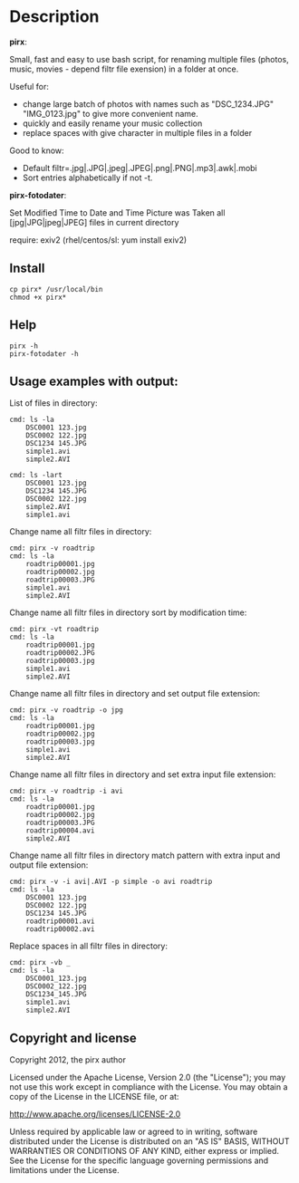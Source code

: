 # Description

**pirx**:

Small, fast and easy to use bash script, for renaming multiple files (photos, music, movies - depend filtr file exension) in a folder at once.

Useful for:
- change large batch of photos with names such as "DSC_1234.JPG" "IMG_0123.jpg" to give more convenient name.
- quickly and easily rename your music collection
- replace spaces with give character in multiple files in a folder

Good to know:
- Default filtr=.jpg|.JPG|.jpeg|.JPEG|.png|.PNG|.mp3|.awk|.mobi
- Sort entries alphabetically if not -t.

**pirx-fotodater**:

Set Modified Time to Date and Time Picture was Taken all [jpg|JPG|jpeg|JPEG] files in current directory

require: exiv2 (rhel/centos/sl: yum install exiv2)


## Install
    cp pirx* /usr/local/bin
    chmod +x pirx*

## Help
    pirx -h
    pirx-fotodater -h

## Usage examples with output:

List of files in directory:
    
    cmd: ls -la
        DSC0001 123.jpg
        DSC0002 122.jpg
        DSC1234 145.JPG
        simple1.avi
        simple2.AVI

    cmd: ls -lart
        DSC0001 123.jpg
        DSC1234 145.JPG
        DSC0002 122.jpg
        simple2.AVI
        simple1.avi

Change name all filtr files in directory:
    
    cmd: pirx -v roadtrip
    cmd: ls -la
        roadtrip00001.jpg
        roadtrip00002.jpg
        roadtrip00003.JPG
        simple1.avi
        simple2.AVI

Change name all filtr files in directory sort by modification time:
    
    cmd: pirx -vt roadtrip
    cmd: ls -la
        roadtrip00001.jpg
        roadtrip00002.JPG
        roadtrip00003.jpg
        simple1.avi
        simple2.AVI

Change name all filtr files in directory and set output file extension:
    
    cmd: pirx -v roadtrip -o jpg
    cmd: ls -la
        roadtrip00001.jpg
        roadtrip00002.jpg
        roadtrip00003.jpg
        simple1.avi
        simple2.AVI

Change name all filtr files in directory and set extra input file extension:
    
    cmd: pirx -v roadtrip -i avi
    cmd: ls -la
        roadtrip00001.jpg
        roadtrip00002.jpg
        roadtrip00003.JPG
        roadtrip00004.avi
        simple2.AVI

Change name all filtr files in directory match pattern with extra input and output file extension:
    
    cmd: pirx -v -i avi|.AVI -p simple -o avi roadtrip
    cmd: ls -la
        DSC0001 123.jpg
        DSC0002 122.jpg
        DSC1234 145.JPG
        roadtrip00001.avi
        roadtrip00002.avi

Replace spaces in all filtr files in directory:

    cmd: pirx -vb _
    cmd: ls -la
        DSC0001_123.jpg
        DSC0002_122.jpg
        DSC1234_145.JPG
        simple1.avi
        simple2.AVI

## Copyright and license

Copyright 2012, the pirx author

Licensed under the Apache License, Version 2.0 (the "License");
you may not use this work except in compliance with the License.
You may obtain a copy of the License in the LICENSE file, or at:

   http://www.apache.org/licenses/LICENSE-2.0

Unless required by applicable law or agreed to in writing, software
distributed under the License is distributed on an "AS IS" BASIS,
WITHOUT WARRANTIES OR CONDITIONS OF ANY KIND, either express or implied.
See the License for the specific language governing permissions and
limitations under the License.

